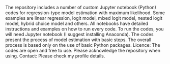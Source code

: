 The repository includes a number of custom Jupyter notebook (Python) codes for regression-type model estimation with maximum likelihood.
Some examples are linear regression, logit model, mixed logit model, nested logit model, hybrid choice model and others.
All notebooks have detailed instructions and examples on how to run every code.
To run the codes, you will need Jupyter notebook (I suggest installing Anaconda).
The codes present the process of model estimation with basic steps. The overall process is based only on the use of basic Python packages.
Licence: The codes are open and free to use. Please acknowledge the repository when using.
Contact: Please check my profile details.
